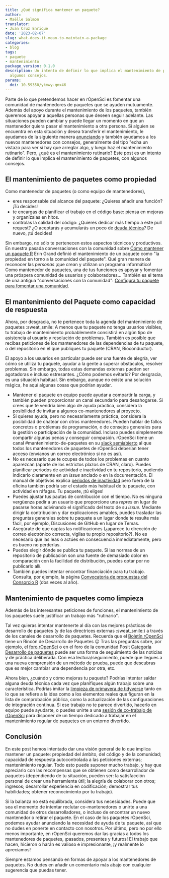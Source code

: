 ```yaml
---
title: ¿Qué significa mantener un paquete?
author:
- Maëlle Salmon
translator:
- Juan Cruz Enrique
date: '2023-02-07'
slug: what-does-it-mean-to-maintain-a-package
categories:
- blog
tags:
- paquete
- mantenimiento
package_version: 0.1.0
description: Un intento de definir lo que implica el mantenimiento de paquetes, con
  algunos consejos.
params:
  doi: 10.59350/ykmwy-qnx46
---
```


Parte de lo que pretendemos hacer en rOpenSci es fomentar una comunidad de mantenedores de paquetes que se ayuden mutuamente.
Además del apoyo durante el mantenimiento de los paquetes, también queremos apoyar a aquellas personas que deseen seguir adelante. Las situaciones pueden cambiar y puede llegar un momento en que un mantenedor quiera pasar el mantenimiento a otra persona. Si alguien se encuentra en esta situación y desea transferir el mantenimiento, le ayudamos de la siguiente manera [anunciando](/blog/2022/10/17/maintain-or-co-maintain-an-ropensci-package/) y también ayudamos a los nuevos mantenedores con consejos, generalmente del tipo "echa un vistazo para ver si hay que arreglar algo, y luego haz el mantenimiento rutinario".
Pero, ¿qué es el mantenimiento rutinario? Este post es un intento de definir lo que implica el mantenimiento de paquetes, con algunos consejos.

## El mantenimiento de paquetes como propiedad

Como mantenedor de paquetes (o como equipo de mantenedores),

- eres responsable del alcance del paquete: ¿Quieres añadir una función? ¡Tú decides!
- te encargas de planificar el trabajo en el código base: piensa en mejoras y organízalas en hitos.
- controlas la calidad del código: ¿Quieres dedicar más tiempo a este pull request? ¿O aceptarás y acumularás un poco de [deuda técnica](https://en.wikipedia.org/wiki/Technical_debt)? De nuevo, ¡tú decides!

Sin embargo, no sólo te pertenecen estos aspectos técnicos y productivos.
En nuestra pasada conversaciones con la comunidad sobre [Cómo mantener un paquete R](/commcalls/2020-03-18/) Erin Grand definió el mantenimiento de un paquete como "la propiedad en torno a la comunidad del paquete".
Qué gran manera de reconocer las *personas* ¡que crean y utilizan un programa informático!
Como mantenedor de paquetes, una de tus funciones es apoyar y fomentar una próspera comunidad de usuarios y colaboradores... También es el tema de una antigua "conversaciones con la comunidad": [Configura tu paquete para fomentar una comunidad](/commcalls/apr2021-pkg-community/).

## El mantenimiento del Paquete como capacidad de respuesta

Ahora, por desgracia, no te pertenece toda la agenda del mantenimiento de paquetes :sweat\_smile:
A menos que tu paquete no tenga usuarios visibles, tu trabajo de mantenimiento probablemente consistirá en algún tipo de asistencia al usuario y resolución de problemas.
También es posible que recibas peticiones de los mantenedores de las dependencias de tu paquete, o del repositorio en el que publiques tu paquete (CRAN, Bioconductor).

El apoyo a los usuarios en particular puede ser una fuente de alegría, ver cómo se utiliza tu paquete, ayudar a la gente a superar obstáculos, resolver problemas.
Sin embargo, todas estas demandas externas pueden ser agotadoras e incluso estresantes.
¿Cómo podemos evitarlo?
Por desgracia, es una situación habitual. Sin embargo, aunque no existe una solución mágica, he aquí algunas cosas que podrían ayudar.

- Mantener el paquete en equipo puede ayudar a compartir la carga, y también pueden proporcionar un canal secundario para desahogarse. Si crees que te vendría bien algo de ayuda práctica, considera la posibilidad de invitar a algunos co-mantenedores al proyecto.
- Si quieres ayuda, pero no necesariamente práctica, considera la posibilidad de chatear con otros mantenedores. Pueden hablar de fallos concretos o problemas de programación, o de consejos generales para la gestión o participación de la comunidad. Incluso puedes simplemente compartir algunas penas y conseguir compasión. rOpenSci tiene un canal #mantenimiento-de-paquetes en su [slack semiabierto](https://contributing.ropensci.org/resources.html#channels) al que todos los mantenedores de paquetes de rOpenSci deberían tener acceso (envíanos un correo electrónico si no es así).
- No es necesario que te ocupes de todos los problemas en cuanto aparezcan (aparte de los estrictos plazos de CRAN, claro). Puedes planificar periodos de actividad e inactividad en tu repositorio, pudiendo indicarlo claramente en un _issue_ anclado o en la documentación. El manual de objetivos explica [periodos de inactividad](https://books.ropensci.org/targets/help.html#out-of-office) pero fuera de la oficina también podría ser el estado más habitual de tu paquete, con actividad en ráfagas. Tu paquete, ¡tú eliges!
- Puedes ajustar tus pautas de contribución con el tiempo. No es ninguna vergüenza pedir a un usuario que proporcione una _reprex_ en lugar de pasarse horas adivinando el significado del texto de su _issue_. Mediante dirigir la contribución y dar explicaciones amables, puedes trasladar las preguntas generales sobre tu paquete a un lugar donde te resulte más fácil, por ejemplo, Discusiones de GitHub en lugar de Temas.
- Asegúrate de que captas las notificaciones (¿aparece tu dirección de correo electrónico correcta, vigilas tu propio repositorio?). No es necesario que las leas o actúes en consecuencia inmediatamente, pero es bueno no perderlas.
- Puedes elegir dónde se publica tu paquete. Si las normas de un repositorio de publicación son una fuente de demasiado dolor en comparación con la facilidad de distribución, puedes optar por no publicarlo allí.
- También puedes intentar encontrar financiación para tu trabajo. Consulta, por ejemplo, la página [Convocatoria de propuestas del Consorcio R](https://www.r-consortium.org/all-projects/call-for-proposals) (dos veces al año).

## Mantenimiento de paquetes como limpieza

Además de las interesantes peticiones de funciones, el mantenimiento de los paquetes suele justificar un trabajo más "rutinario".

Tal vez quieras intentar mantenerte al día con las mejores prácticas de desarrollo de paquetes (y de las directrices externas :sweat\_smile:) a través de los canales de desarrollo de paquetes.
Recuerda que el [Boletín rOpenSci](/news) tiene un Rincón de Desarrollo de Paquetes :wink:
Tras las preguntas sobre, por ejemplo, el [foro rOpenSci](https://discuss.ropensci.org/) o en el foro de la comunidad Posit [Categoría Desarrollo de paquetes](https://community.rstudio.com/c/package-development/11) puede ser una forma de seguimiento de las noticias y de práctica deliberada.
Con esa lectura/seguimiento, puede que llegues a una nueva comprensión de un método de prueba, puede que descubras que es mejor cambiar una dependencia por otra, etc.

Ahora bien, ¿cuándo y cómo mejoras tu paquete?
Podrías intentar saldar alguna deuda técnica cada vez que planifiques algún trabajo sobre una característica.
Podrías imitar la [limpieza de primavera de tidyverse](/blog/2022/03/18/ropensci-news-digest-march-2022/#get-inspired-by-the-tidyverse-spring-cleaning) tanto en lo que se refiere a la idea como a los elementos reales que figuran en la lista de comprobación pública, como la actualización de las configuraciones de integración continua.
Si ese trabajo no te parece divertido, hacerlo en equipo puede ayudarte, o puedes unirte a una [sesión de co-trabajo de rOpenSci](/events) para disponer de un tiempo dedicado a trabajar en el mantenimiento regular de paquetes en un entorno divertido.

## Conclusión

En este post hemos intentado dar una visión general de lo que implica mantener un paquete: propiedad del ámbito, del código y de la comunidad; capacidad de respuesta autocontrolada a las peticiones externas; mantenimiento regular.
Todo esto puede suponer mucho trabajo, y hay que apreciarlo con las recompensas que se obtienen como desarrollador de paquetes (dependiendo de tu situación, pueden ser: la satisfacción personal de crear una herramienta útil; la alegría de colaborar con otros; ingresos; desarrollar experiencia en codificación; demostrar tus habilidades; obtener reconocimiento por tu trabajo).

Si la balanza no está equilibrada, considera tus necesidades. Puede que sea el momento de intentar reclutar co-mantenedores o unirte a una comunidad de otros desarrolladores, o incluso de encontrar un nuevo mantenedor o retirar el paquete.
En el caso de los paquetes rOpenSci, podemos ayudar anunciando la necesidad de ayuda de tu paquete, así que no dudes en ponerte en contacto con nosotros.
Por último, pero no por ello menos importante, en rOpenSci queremos dar las gracias a todos los mantenedores de paquetes, ¡pasados, presentes y futuros! El trabajo que hacen, hicieron o harán es valioso e impresionante, ¡y realmente lo apreciamos!

Siempre estamos pensando en formas de apoyar a los mantenedores de paquetes. No dudes en añadir un comentario más abajo con cualquier sugerencia que puedas tener.


